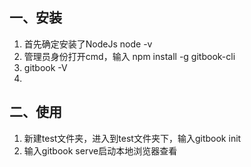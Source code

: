 ## 一、安装

1. 首先确定安装了NodeJs   node -v
2. 管理员身份打开cmd，输入 npm install -g gitbook-cli
3. gitbook -V
4. 

## 二、使用

1. 新建test文件夹，进入到test文件夹下，输入gitbook init
2. 输入gitbook serve启动本地浏览器查看























